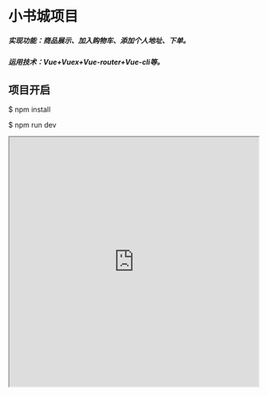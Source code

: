 小书城项目
===
##### 实现功能：商品展示、加入购物车、添加个人地址、下单。
##### 运用技术：Vue+Vuex+Vue-router+Vue-cli等。
## 项目开启

$ npm install

$ npm run dev


<iframe height=500 width=500 src="https://github.com/fishgogo/BookShop/blob/master/static/record.gif">
